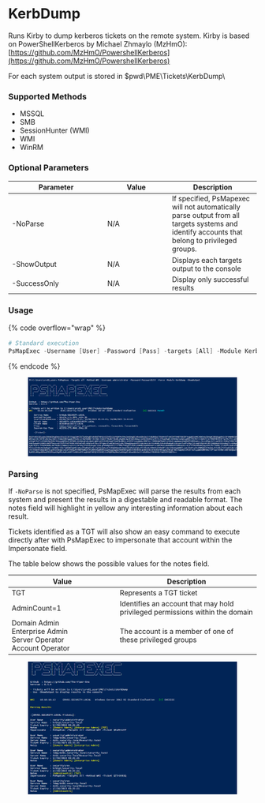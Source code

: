 # KerbDump

Runs Kirby to dump kerberos tickets on the remote system. Kirby is based on PowerShellKerberos by Michael Zhmaylo (MzHmO): [https://github.com/MzHmO/PowershellKerberos](https://github.com/MzHmO/PowershellKerberos)

For each system output is stored in $pwd\PME\Tickets\KerbDump\\

### **Supported Methods**

* MSSQL&#x20;
* SMB&#x20;
* SessionHunter (WMI)
* WMI&#x20;
* WinRM

### Optional Parameters

<table data-full-width="false"><thead><tr><th width="180">Parameter</th><th width="117.33333333333331">Value</th><th>Description</th></tr></thead><tbody><tr><td>-NoParse</td><td>N/A</td><td>If specified, PsMapexec will not automatically parse output from all targets systems and identify accounts that belong to privileged groups.</td></tr><tr><td>-ShowOutput</td><td>N/A</td><td>Displays each targets output to the console</td></tr><tr><td>-SuccessOnly</td><td>N/A</td><td>Display only successful results</td></tr></tbody></table>

### Usage

{% code overflow="wrap" %}
```powershell
# Standard execution
PsMapExec -Username [User] -Password [Pass] -targets [All] -Module KerbDump -Method [Method] -ShowOutput
```
{% endcode %}

<figure><img src="../../.gitbook/assets/image (43).png" alt=""><figcaption></figcaption></figure>

### Parsing

If `-NoParse` is not specified,  PsMapExec will parse the results from each system and present the results in a digestable and readable format. The notes field will highlight in yellow any interesting information about each result. &#x20;

Tickets identified as a TGT will also show an easy command to execute directly after with PsMapExec to impersonate that account within the Impersonate field.

The table below shows the possible values for the notes field.

<table><thead><tr><th width="205.33333333333331">Value</th><th>Description</th></tr></thead><tbody><tr><td>TGT</td><td>Represents a TGT ticket</td></tr><tr><td>AdminCount=1</td><td>Identifies an account that may hold privileged permissions within the domain</td></tr><tr><td>Domain Admin<br>Enterprise Admin<br>Server Operator<br>Account Operator</td><td>The account is a member of one of these privileged groups</td></tr></tbody></table>

<figure><img src="../../.gitbook/assets/image (2105).png" alt=""><figcaption></figcaption></figure>
